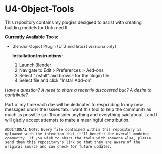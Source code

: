 # U4-Object-Tools
This repository contains my plugins designed to assist with creating building models for Unturned II.

**Currently Available Tools:**
- Blender Object Plugin (LTS and latest versions only)

  **Installation Instructions:**
  1. Launch Blender
  2. Navigate to Edit > Preferences > Add-ons
  3. Select "Install" and browse for the plugin file
  4. Select file and click "Install Add-on"

*Have a question? A need to share a recently discovered bug? A desire to contribute?*

Part of my time each day will be dedicated to responding to any new messages under the Issues tab. I want this tool to help the community as much as possible so I'll consider anything and everything said about it and I will gladly accept attempts to make a meaningful contribution.

`ADDITIONAL NOTE:` `Every file contained within this repository is uploaded with the intention that it'll benefit the overall modding community.
If you wish to share the tools with someone else, please send them this repository's link so that they are aware of the original source and can check for future updates.`
